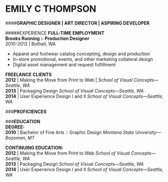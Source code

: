 # EMILY C THOMPSON  
####**GRAPHIC DESIGNER | ART DIRECTOR | ASPIRING DEVELOPER**

#####EXPERIENCE
**FULL-TIME EMPLOYMENT**  
**Brooks Running :: Production Designer**  
2010-2012 | Bothell, WA  
* Apparel and footwear catalog concepting, design and production  
* In-store promotional, events, and other marketing collateral design  
* Digital asset management and request fulfillment


**FREELANCE CLIENTS**  
**2012** | Making the Move from Print to Web | _School of Visual Concepts—Seattle, WA_  
**2013** | Packaging Design
_School of Visual Concepts—Seattle, WA_  
**2014** | User Experience Design I and II
_School of Visual Concepts—Seattle, WA_

###**PROFICIENCES**


###**EDUCATION**  
**DEGREE:**  
**2010** | Bachelor of Fine Arts :: Graphic Design
_Montana State University—Bozeman, MT_

**CONTINUING EDUCATION:**  
**2012** | Making the Move from Print to Web
_School of Visual Concepts—Seattle, WA_  
**2013** | Packaging Design
_School of Visual Concepts—Seattle, WA_  
**2014** | User Experience Design I and II
_School of Visual Concepts—Seattle, WA_


